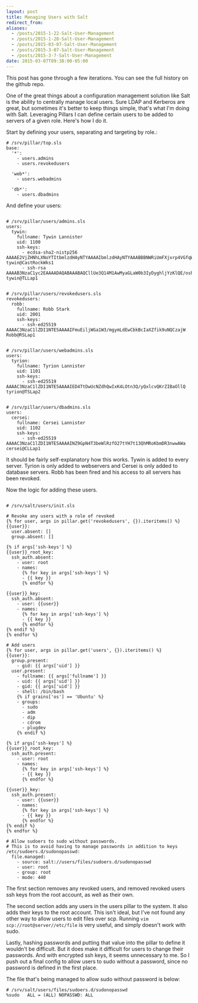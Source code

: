 ```yaml
---
layout: post
title: Managing Users with Salt
redirect_from:
aliases:
  - /posts/2015-1-22-Salt-User-Management
  - /posts/2015-1-28-Salt-User-Management
  - /posts/2015-03-07-Salt-User-Management
  - /posts/2015-3-07-Salt-User-Management
  - /posts/2015-3-7-Salt-User-Management
date: 2015-03-07T09:38:00-05:00
---
```


This post has gone through a few iterations. You can see the full history on the github repo.

One of the great things about a configuration management solution like Salt is the ability to centrally manage local users. Sure LDAP and Kerberos are great, but sometimes it's better to keep things simple, that's what I'm doing with Salt. Leveraging Pillars I can define certain users to be added to servers of a given role. Here's how I do it.

Start by defining your users, separating and targeting by role.:

```sls 
# /srv/pillar/top.sls
base:
  '*':
    - users.admins
    - users.revokedusers

  'web*':
    - users.webadmins

  'db*':
    - users.dbadmins
```

And define your users:

```sls

# /srv/pillar/users/admins.sls
users:
  tywin:
    fullname: Tywin Lannister
    uid: 1100
    ssh-keys:
      - ecdsa-sha2-nistp256 AAAAE2VjZHNhLXNoYTItbmlzdHAyNTYAAAAIbmlzdHAyNTYAAABBBNWRiUmFXjxrp4VGfqWISvsEdxPJi2ES3gi6U/ZoVR3UpMUNGYm/VUTNjiXPX6XU5KjaSdGgeqDQdcwfAxl7q4A= tywin@CastRockWks1
      - ssh-rsa AAAAB3NzaC1yc2EAAAADAQABAAABAQCllUe3Q14M1AwMyaGLaW0b3IyDyghljYzKlQE/osh0hjUCxqcjFW26DekBSF/RErYeJwlRPrGxWZAYLYW9ZMLolYJGAon1jBgNUAaSbj45m+sf8gFDWqpL6E0Vxzr4/o2A7NpqBsdwy95Xov0MGQq7wyJ7bEQ4b/TFo7Peb6oWoHGdDMbXym/T0UFiEH30w6XBIN34tRsV9DGmG3BpshI7ho5pNo1dO8xDD0Acr6blpOQKap02ihJKYBAdFDGfK4P3PUrhArEJvD8QU7Q7Fwl1Yej6Y54IMndTVf8i5CZNmUKh87Xawo4NRMaVPePoMInEYTiEkOYrILGkWRCT2GWb tywin@TLLap1

```

```sls

# /srv/pillar/users/revokedusers.sls
revokedusers:
  robb:
    fullname: Robb Stark
    uid: 2001
    ssh-keys:
      - ssh-ed25519 AAAAC3NzaC1lZDI1NTE5AAAAIFmuEiljWGa1W3/mgymLdEwCbkBcIaXZfik9uNQCzajW Robb@RSLap1

```

```sls

# /srv/pillar/users/webadmins.sls
users:
  tyrion:
    fullname: Tyrion Lannister
    uid: 1101
    ssh-keys:
      - ssh-ed25519 AAAAC3NzaC1lZDI1NTE5AAAAIED4TtDwUcNZdhQwIxK4LOtn3Q/yQxlcvQKrZIBaOllQ tyrion@TSLap2

```

```sls

# /srv/pillar/users/dbadmins.sls
users:
  cersei:
    fullname: Cersei Lannister
    uid: 1102
    ssh-keys:
      - ssh-ed25519 AAAAC3NzaC1lZDI1NTE5AAAAINZ9GpN4T3beWlRzfO27tYH7t13QhMRoKbmDR3nwwAWa cersei@CLLap1

```

It should be fairly self-explanatory how this works. Tywin is added to every server. Tyrion is only added to webservers and Cersei is only added to database servers. Robb has been fired and his access to all servers has been revoked.

Now the logic for adding these users.

```sls

# /srv/salt/users/init.sls

# Revoke any users with a role of revoked
{% for user, args in pillar.get('revokedusers', {}).iteritems() %}
{{user}}:
  user.absent: []
  group.absent: []

{% if args['ssh-keys'] %}
{{user}}_root_key:
  ssh_auth.absent:
    - user: root
    - names:
      {% for key in args['ssh-keys'] %}
      - {{ key }}
      {% endfor %}

{{user}}_key:
  ssh_auth.absent:
    - user: {{user}}
    - names:
      {% for key in args['ssh-keys'] %}
      - {{ key }}
      {% endfor %}
{% endif %}
{% endfor %}

# Add users
{% for user, args in pillar.get('users', {}).iteritems() %}
{{user}}:
  group.present:
    - gid: {{ args['uid'] }}
  user.present:
    - fullname: {{ args['fullname'] }}
    - uid: {{ args['uid'] }}
    - gid: {{ args['uid'] }}
    - shell: /bin/bash
    {% if grains['os'] == 'Ubuntu' %}
    - groups:
      - sudo
      - adm
      - dip
      - cdrom
      - plugdev
    {% endif %}

{% if args['ssh-keys'] %}
{{user}}_root_key:
  ssh_auth.present:
    - user: root
    - names:
      {% for key in args['ssh-keys'] %}
      - {{ key }}
      {% endfor %}

{{user}}_key:
  ssh_auth.present:
    - user: {{user}}
    - names:
      {% for key in args['ssh-keys'] %}
      - {{ key }}
      {% endfor %}
{% endif %}
{% endfor %}

# Allow sudoers to sudo without passwords.
# This is to avoid having to manage passwords in addition to keys
/etc/sudoers.d/sudonopasswd:
  file.managed:
    - source: salt://users/files/sudoers.d/sudonopasswd
    - user: root
    - group: root
    - mode: 440

```

The first section removes any revoked users, and removed revoked users ssh keys from the root account, as well as their own.

The second section adds any users in the users pillar to the system. It also adds their keys to the root account. This isn't ideal, but I've not found any other way to allow users to edit files over scp. Running `vim scp://root@server//etc/file` is very useful, and simply doesn't work with sudo.

Lastly, hashing passwords and putting that value into the pillar to define it wouldn't be difficult. But it does make it difficult for users to change their passwords. And with encrypted ssh keys, it seems unnecessary to me. So I push out a final config to allow users to sudo without a password, since no password is defined in the first place.

The file that's being managed to allow sudo without password is below:

```
# /srv/salt/users/files/sudoers.d/sudonopasswd
%sudo	ALL = (ALL) NOPASSWD: ALL
```
